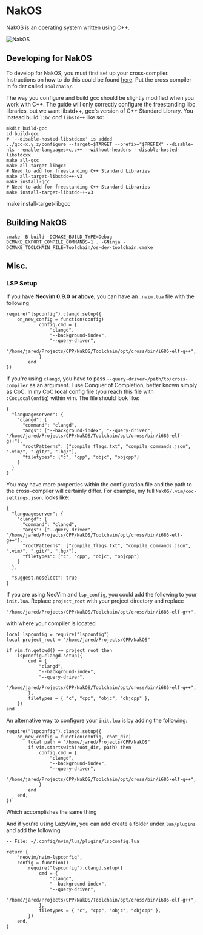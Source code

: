 # NakOS

NakOS is an operating system written using C++.

![NakOS](https://user-images.githubusercontent.com/96548573/227746869-a1aa9cdb-babc-4143-a422-118469eccab9.png)

## Developing for NakOS

To develop for NakOS, you must first set up your cross-compiler. Instructions on how to do this could be found [here](https://wiki.osdev.org/GCC_Cross-Compiler#Why_cross-compilers_are_necessary). Put the 
cross compiler in folder called `Toolchain/`.

The way you configure and build gcc should be slightly modified when you work with C++. The guide will only correctly configure the freestanding libc libraries, but we want libstd++, gcc's version of C++
Standard Library. You instead build `libc` *and* `libstd++` like so:

```
mkdir build-gcc
cd build-gcc
# '--disable-hosted-libstdcxx' is added
../gcc-x.y.z/configure --target=$TARGET --prefix="$PREFIX" --disable-nls --enable-languages=c,c++ --without-headers --disable-hosted-libstdcxx
make all-gcc
make all-target-libgcc
# Need to add for freestanding C++ Standard Libraries
make all-target-libstdc++-v3
make install-gcc
# Need to add for freestanding C++ Standard Libraries
make install-target-libstdc++-v3
```
make install-target-libgcc

## Building NakOS

```
cmake -B build -DCMAKE_BUILD_TYPE=Debug -DCMAKE_EXPORT_COMPILE_COMMANDS=1 . -GNinja -DCMAKE_TOOLCHAIN_FILE=Toolchain/os-dev-toolchain.cmake
```

## Misc.

### LSP Setup

If you have **Neovim 0.9.0 or above**, you can have an `.nvim.lua` file with the following

```
require("lspconfig").clangd.setup({
    on_new_config = function(config)
            config.cmd = {
                "clangd",
                "--background-index",
                "--query-driver",
                "/home/jared/Projects/CPP/NakOS/Toolchain/opt/cross/bin/i686-elf-g++",
            }
        end
})
```

If you're using `clangd`, you have to pass `--query-driver=/path/to/cross-compiler` as an argument. I use Conquer of Completion, better known simply as CoC. In my CoC **local** config file (you reach
this file with `:CocLocalConfig`) within vim.  The file should look like:

```
{
  "languageserver": {
    "clangd": {
      "command": "clangd",
      "args": ["--background-index", "--query-driver", "/home/jared/Projects/CPP/NakOS/Toolchain/opt/cross/bin/i686-elf-g++"],
      "rootPatterns": ["compile_flags.txt", "compile_commands.json", ".vim/", ".git/", ".hg/"],
      "filetypes": ["c", "cpp", "objc", "objcpp"]
    }
  }
}
```

You may have more properties within the configuration file and the path to the cross-compiler will certainly differ. For example,
my full `NakOS/.vim/coc-settings.json`, looks like:

```
{
  "languageserver": {
    "clangd": {
      "command": "clangd",
      "args": ["--query-driver", "/home/jared/Projects/CPP/NakOS/Toolchain/opt/cross/bin/i686-elf-g++"],
      "rootPatterns": ["compile_flags.txt", "compile_commands.json", ".vim/", ".git/", ".hg/"],
      "filetypes": ["c", "cpp", "objc", "objcpp"]
    }
  },

  "suggest.noselect": true
}
```

If you are using NeoVim and `lsp_config`, you could add the following to your `init.lua`. Replace `project_root` with your project directory 
and replace 

```
"/home/jared/Projects/CPP/NakOS/Toolchain/opt/cross/bin/i686-elf-g++",
```

with where your compiler is located

```
local lspconfig = require("lspconfig")
local project_root = "/home/jared/Projects/CPP/NakOS"

if vim.fn.getcwd() == project_root then
    lspconfig.clangd.setup({
        cmd = {
            "clangd",
            "--background-index",
            "--query-driver",
            "/home/jared/Projects/CPP/NakOS/Toolchain/opt/cross/bin/i686-elf-g++",
        },
        filetypes = { "c", "cpp", "objc", "objcpp" },
    })
end
```
An alternative way to configure your `init.lua` is by adding the following:

```
require("lspconfig").clangd.setup({
    on_new_config = function(config, root_dir)
        local path = "/home/jared/Projects/CPP/NakOS"
        if vim.startswith(root_dir, path) then
            config.cmd = {
                "clangd",
                "--background-index",
                "--query-driver",
                "/home/jared/Projects/CPP/NakOS/Toolchain/opt/cross/bin/i686-elf-g++",
            }
        end
    end,
})`
```
Which accomplishes the same thing

And if you're using LazyVim, you can add create a folder under `lua/plugins` and add the following

```
-- File: ~/.config/nvim/lua/plugins/lspconfig.lua

return {
    "neovim/nvim-lspconfig",
    config = function()
        require("lspconfig").clangd.setup({
            cmd = {
                "clangd",
                "--background-index",
                "--query-driver",
                "/home/jared/Projects/CPP/NakOS/Toolchain/opt/cross/bin/i686-elf-g++",
            },
            filetypes = { "c", "cpp", "objc", "objcpp" },
        })
    end,
}
```
